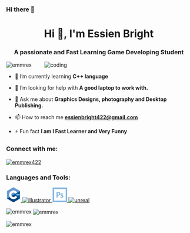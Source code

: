 ### Hi there 👋

<!--
**Emmrex/Emmrex** is a ✨ _special_ ✨ repository because its `README.md` (this file) appears on your GitHub profile.

Here are some ideas to get you started:

- 🔭 I’m currently working on ...
- 🌱 I’m currently learning ...
- 👯 I’m looking to collaborate on ...
- 🤔 I’m looking for help with ...
- 💬 Ask me about ...
- 📫 How to reach me: ...
- 😄 Pronouns: ...
- ⚡ Fun fact: ...
-->
<h1 align="center">Hi 👋, I'm Essien Bright</h1>
<h3 align="center">A passionate and Fast Learning Game Developing Student</h3>
<img align="right" alt="coding" width="400" src="https://cdn.dribbble.com/users/1162077/screenshots/3848914/programmer.gif">

<p align="left"> <img src="https://komarev.com/ghpvc/?username=emmrex&label=Profile%20views&color=0e75b6&style=flat" alt="emmrex" /> </p>

- 🌱 I’m currently learning **C++ language**

- 🤝 I’m looking for help with **A good laptop to work with.**

- 💬 Ask me about **Graphics Designs, photography and Desktop Publishing.**

- 📫 How to reach me **essienbright422@gmail.com**

- ⚡ Fun fact **I am I Fast Learner and Very Funny**

<h3 align="left">Connect with me:</h3>
<p align="left">
<a href="https://instagram.com/emmrex422" target="blank"><img align="center" src="https://raw.githubusercontent.com/rahuldkjain/github-profile-readme-generator/master/src/images/icons/Social/instagram.svg" alt="emmrex422" height="30" width="40" /></a>
</p>

<h3 align="left">Languages and Tools:</h3>
<p align="left"> <a href="https://www.w3schools.com/cpp/" target="_blank" rel="noreferrer"> <img src="https://raw.githubusercontent.com/devicons/devicon/master/icons/cplusplus/cplusplus-original.svg" alt="cplusplus" width="40" height="40"/> </a> <a href="https://www.adobe.com/in/products/illustrator.html" target="_blank" rel="noreferrer"> <img src="https://www.vectorlogo.zone/logos/adobe_illustrator/adobe_illustrator-icon.svg" alt="illustrator" width="40" height="40"/> </a> <a href="https://www.photoshop.com/en" target="_blank" rel="noreferrer"> <img src="https://raw.githubusercontent.com/devicons/devicon/master/icons/photoshop/photoshop-line.svg" alt="photoshop" width="40" height="40"/> </a> <a href="https://unrealengine.com/" target="_blank" rel="noreferrer"> <img src="https://raw.githubusercontent.com/kenangundogan/fontisto/036b7eca71aab1bef8e6a0518f7329f13ed62f6b/icons/svg/brand/unreal-engine.svg" alt="unreal" width="40" height="40"/> </a> </p>

<p><img align="left" src="https://github-readme-stats.vercel.app/api/top-langs?username=emmrex&show_icons=true&locale=en&layout=compact" alt="emmrex" /></p>

<p>&nbsp;<img align="center" src="https://github-readme-stats.vercel.app/api?username=emmrex&show_icons=true&locale=en" alt="emmrex" /></p>

<p><img align="center" src="https://github-readme-streak-stats.herokuapp.com/?user=emmrex&" alt="emmrex" /></p>

